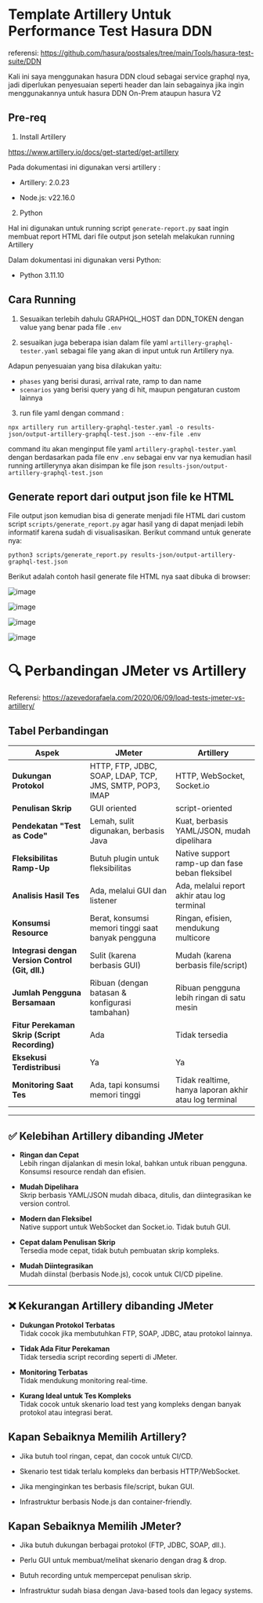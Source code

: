 # Template Artillery Untuk Performance Test Hasura DDN

referensi: https://github.com/hasura/postsales/tree/main/Tools/hasura-test-suite/DDN

Kali ini saya menggunakan hasura DDN cloud sebagai service graphql nya, jadi diperlukan penyesuaian seperti header dan lain sebagainya jika ingin menggunakannya untuk hasura DDN On-Prem ataupun hasura V2

## Pre-req
1. Install Artillery

https://www.artillery.io/docs/get-started/get-artillery

Pada dokumentasi ini digunakan versi artillery : 

- Artillery: 2.0.23

- Node.js:   v22.16.0

2. Python 

Hal ini digunakan untuk running script `generate-report.py` saat ingin membuat report HTML dari file output json setelah melakukan running Artillery 

Dalam dokumentasi ini digunakan versi Python:

- Python 3.11.10

## Cara Running

1. Sesuaikan terlebih dahulu GRAPHQL_HOST dan DDN_TOKEN dengan value yang benar pada file `.env`

2. sesuaikan juga beberapa isian dalam file yaml `artillery-graphql-tester.yaml` sebagai file yang akan di input untuk run Artillery nya.

Adapun penyesuaian yang bisa dilakukan yaitu:

- `phases` yang berisi durasi, arrival rate, ramp to dan name 
- `scenarios` yang berisi query yang di hit, maupun pengaturan custom lainnya

3. run file yaml dengan command :

```
npx artillery run artillery-graphql-tester.yaml -o results-json/output-artillery-graphql-test.json --env-file .env
```
command itu akan menginput file yaml `artillery-graphql-tester.yaml` dengan berdasarkan pada file env `.env` sebagai env var nya kemudian hasil running artillerynya akan disimpan ke file json `results-json/output-artillery-graphql-test.json`

## Generate report dari output json file ke HTML

File output json kemudian bisa di generate menjadi file HTML dari custom script `scripts/generate_report.py` agar hasil yang di dapat menjadi lebih informatif karena sudah di visualisasikan. Berikut command untuk generate nya:

```
python3 scripts/generate_report.py results-json/output-artillery-graphql-test.json
```

Berikut adalah contoh hasil generate file HTML nya saat dibuka di browser:


![image](https://github.com/user-attachments/assets/2437a72b-1713-426b-b40f-1a73bb31b8c1)


![image](https://github.com/user-attachments/assets/94c5f38e-bf22-4f77-a12e-962bf3cdb0ec)


![image](https://github.com/user-attachments/assets/e2adaf75-159a-4425-af2a-1141b706f6b2)


![image](https://github.com/user-attachments/assets/561090dd-3e01-4819-b95d-758ab56c9fb8)


# 🔍 Perbandingan JMeter vs Artillery

Referensi: https://azevedorafaela.com/2020/06/09/load-tests-jmeter-vs-artillery/

## Tabel Perbandingan

| Aspek | **JMeter** | **Artillery** |
|-------|------------|---------------|
| **Dukungan Protokol** | HTTP, FTP, JDBC, SOAP, LDAP, TCP, JMS, SMTP, POP3, IMAP | HTTP, WebSocket, Socket.io |
| **Penulisan Skrip** | GUI oriented | script-oriented |
| **Pendekatan "Test as Code"** | Lemah, sulit digunakan, berbasis Java | Kuat, berbasis YAML/JSON, mudah dipelihara |
| **Fleksibilitas Ramp-Up** | Butuh plugin untuk fleksibilitas | Native support ramp-up dan fase beban fleksibel |
| **Analisis Hasil Tes** | Ada, melalui GUI dan listener | Ada, melalui report akhir atau log terminal |
| **Konsumsi Resource** | Berat, konsumsi memori tinggi saat banyak pengguna | Ringan, efisien, mendukung multicore |
| **Integrasi dengan Version Control (Git, dll.)** | Sulit (karena berbasis GUI) | Mudah (karena berbasis file/script) |
| **Jumlah Pengguna Bersamaan** | Ribuan (dengan batasan & konfigurasi tambahan) | Ribuan pengguna lebih ringan di satu mesin |
| **Fitur Perekaman Skrip (Script Recording)** | Ada | Tidak tersedia |
| **Eksekusi Terdistribusi** | Ya | Ya |
| **Monitoring Saat Tes** | Ada, tapi konsumsi memori tinggi | Tidak realtime, hanya laporan akhir atau log terminal |

---

## ✅ Kelebihan Artillery dibanding JMeter

- **Ringan dan Cepat**  
  Lebih ringan dijalankan di mesin lokal, bahkan untuk ribuan pengguna. Konsumsi resource rendah dan efisien.

- **Mudah Dipelihara**  
  Skrip berbasis YAML/JSON mudah dibaca, ditulis, dan diintegrasikan ke version control.

- **Modern dan Fleksibel**  
  Native support untuk WebSocket dan Socket.io. Tidak butuh GUI.

- **Cepat dalam Penulisan Skrip**  
  Tersedia mode cepat, tidak butuh pembuatan skrip kompleks.

- **Mudah Diintegrasikan**  
  Mudah diinstal (berbasis Node.js), cocok untuk CI/CD pipeline.

---

## ❌ Kekurangan Artillery dibanding JMeter

- **Dukungan Protokol Terbatas**  
  Tidak cocok jika membutuhkan FTP, SOAP, JDBC, atau protokol lainnya.

- **Tidak Ada Fitur Perekaman**  
  Tidak tersedia script recording seperti di JMeter.

- **Monitoring Terbatas**  
  Tidak mendukung monitoring real-time.

- **Kurang Ideal untuk Tes Kompleks**  
  Tidak cocok untuk skenario load test yang kompleks dengan banyak protokol atau integrasi berat.

## Kapan Sebaiknya Memilih Artillery?
- Jika butuh tool ringan, cepat, dan cocok untuk CI/CD.

- Skenario test tidak terlalu kompleks dan berbasis HTTP/WebSocket.

- Jika menginginkan tes berbasis file/script, bukan GUI.

- Infrastruktur berbasis Node.js dan container-friendly.

## Kapan Sebaiknya Memilih JMeter?
- Jika butuh dukungan berbagai protokol (FTP, JDBC, SOAP, dll.).

- Perlu GUI untuk membuat/melihat skenario dengan drag & drop.

- Butuh recording untuk mempercepat penulisan skrip.

- Infrastruktur sudah biasa dengan Java-based tools dan legacy systems.